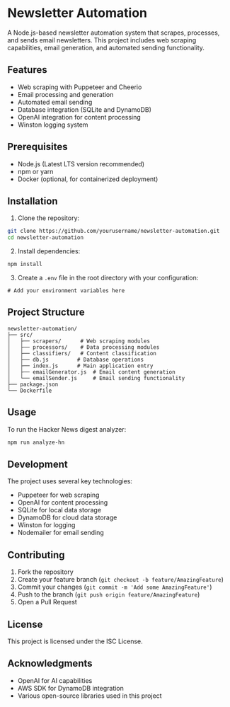 # Newsletter Automation

A Node.js-based newsletter automation system that scrapes, processes, and sends email newsletters. This project includes web scraping capabilities, email generation, and automated sending functionality.

## Features

- Web scraping with Puppeteer and Cheerio
- Email processing and generation
- Automated email sending
- Database integration (SQLite and DynamoDB)
- OpenAI integration for content processing
- Winston logging system

## Prerequisites

- Node.js (Latest LTS version recommended)
- npm or yarn
- Docker (optional, for containerized deployment)

## Installation

1. Clone the repository:
```bash
git clone https://github.com/yourusername/newsletter-automation.git
cd newsletter-automation
```

2. Install dependencies:
```bash
npm install
```

3. Create a `.env` file in the root directory with your configuration:
```env
# Add your environment variables here
```

## Project Structure

```
newsletter-automation/
├── src/
│   ├── scrapers/      # Web scraping modules
│   ├── processors/    # Data processing modules
│   ├── classifiers/   # Content classification
│   ├── db.js         # Database operations
│   ├── index.js      # Main application entry
│   ├── emailGenerator.js  # Email content generation
│   └── emailSender.js     # Email sending functionality
├── package.json
└── Dockerfile
```

## Usage

To run the Hacker News digest analyzer:
```bash
npm run analyze-hn
```

## Development

The project uses several key technologies:
- Puppeteer for web scraping
- OpenAI for content processing
- SQLite for local data storage
- DynamoDB for cloud data storage
- Winston for logging
- Nodemailer for email sending

## Contributing

1. Fork the repository
2. Create your feature branch (`git checkout -b feature/AmazingFeature`)
3. Commit your changes (`git commit -m 'Add some AmazingFeature'`)
4. Push to the branch (`git push origin feature/AmazingFeature`)
5. Open a Pull Request

## License

This project is licensed under the ISC License.

## Acknowledgments

- OpenAI for AI capabilities
- AWS SDK for DynamoDB integration
- Various open-source libraries used in this project 